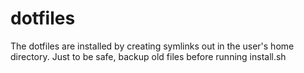 # dotfiles

The dotfiles are installed by creating symlinks out in the user's home directory. Just to be safe, backup old files before running install.sh
